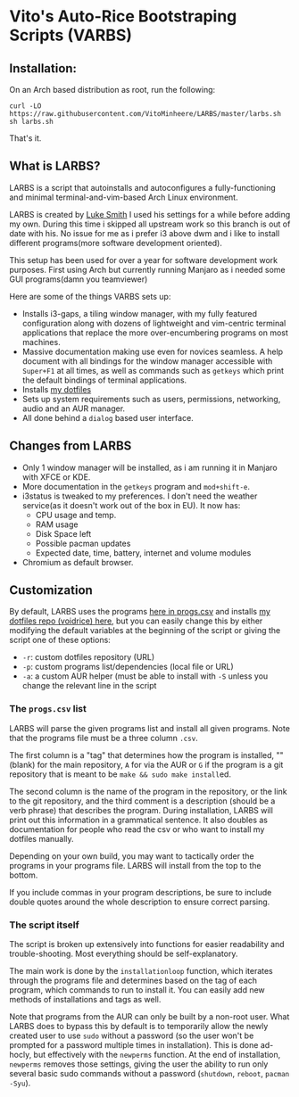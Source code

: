 # Vito's Auto-Rice Bootstraping Scripts (VARBS)


## Installation:

On an Arch based distribution as root, run the following:

```
curl -LO https://raw.githubusercontent.com/VitoMinheere/LARBS/master/larbs.sh
sh larbs.sh
```

That's it.

## What is LARBS?

LARBS is a script that autoinstalls and autoconfigures a fully-functioning
and minimal terminal-and-vim-based Arch Linux environment.

LARBS is created by [Luke Smith](https://github.com/LukeSmithxyz/LARBS)
I used his settings for a while before adding my own. During this time i skipped all upstream work so this branch is out of date with his.
No issue for me as i prefer i3 above dwm and i like to install different programs(more software development oriented).

This setup has been used for over a year for software development work purposes.
First using Arch but currently running Manjaro as i needed some GUI programs(damn you teamviewer)

Here are some of the things VARBS sets up:

- Installs i3-gaps, a tiling window manager, with my fully featured
  configuration along with dozens of lightweight and vim-centric terminal
  applications that replace the more over-encumbering
  programs on most machines.
- Massive documentation making use even for novices seamless. A help document
  with all bindings for the window manager accessible with `Super+F1` at all
  times, as well as commands such as `getkeys` which print the default bindings
  of terminal applications.
- Installs [my dotfiles](https://github.com/VitoMinheere/voidrice)
- Sets up system requirements such as users, permissions, networking, audio and
  an AUR manager.
- All done behind a `dialog` based user interface.

## Changes from LARBS

- Only 1 window manager will be installed, as i am running it in Manjaro with XFCE or KDE.
- More documentation in the `getkeys` program and `mod+shift-e`.
- i3status is tweaked to my preferences. I don't need the weather service(as it doesn't work out of the box in EU). It now has:
  	- CPU usage and temp.
	- RAM usage
	- Disk Space left
	- Possible pacman updates
	- Expected date, time, battery, internet and volume modules
- Chromium as default browser.

## Customization

By default, LARBS uses the programs [here in progs.csv](archi3/progs.csv) and installs
[my dotfiles repo (voidrice) here](https://github.com/VitoMinheere/voidrice),
but you can easily change this by either modifying the default variables at the
beginning of the script or giving the script one of these options:

- `-r`: custom dotfiles repository (URL)
- `-p`: custom programs list/dependencies (local file or URL)
- `-a`: a custom AUR helper (must be able to install with `-S` unless you
  change the relevant line in the script

### The `progs.csv` list

LARBS will parse the given programs list and install all given programs. Note
that the programs file must be a three column `.csv`.

The first column is a "tag" that determines how the program is installed, ""
(blank) for the main repository, `A` for via the AUR or `G` if the program is a
git repository that is meant to be `make && sudo make install`ed.

The second column is the name of the program in the repository, or the link to
the git repository, and the third comment is a description (should be a verb
phrase) that describes the program. During installation, LARBS will print out
this information in a grammatical sentence. It also doubles as documentation
for people who read the csv or who want to install my dotfiles manually.

Depending on your own build, you may want to tactically order the programs in
your programs file. LARBS will install from the top to the bottom.

If you include commas in your program descriptions, be sure to include double quotes around the whole description to ensure correct parsing.

### The script itself

The script is broken up extensively into functions for easier readability and
trouble-shooting. Most everything should be self-explanatory.

The main work is done by the `installationloop` function, which iterates
through the programs file and determines based on the tag of each program,
which commands to run to install it. You can easily add new methods of
installations and tags as well.

Note that programs from the AUR can only be built by a non-root user. What
LARBS does to bypass this by default is to temporarily allow the newly created
user to use `sudo` without a password (so the user won't be prompted for a
password multiple times in installation). This is done ad-hocly, but
effectively with the `newperms` function. At the end of installation,
`newperms` removes those settings, giving the user the ability to run only
several basic sudo commands without a password (`shutdown`, `reboot`,
`pacman -Syu`).
